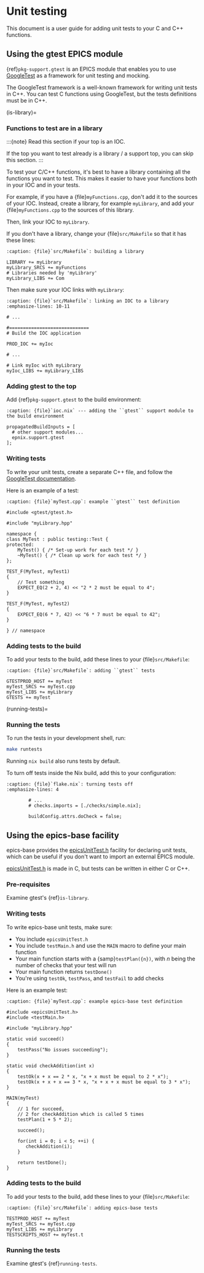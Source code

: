 # Unit testing

This document is a user guide for adding unit tests
to your C and C++ functions.

## Using the gtest EPICS module

{ref}`pkg-support.gtest` is an EPICS module
that enables you to use [GoogleTest] as a framework for unit testing and mocking.

The GoogleTest framework is a well-known framework for writing unit tests in C++.
You can test C functions using GoogleTest,
but the tests definitions must be in C++.

(is-library)=
### Functions to test are in a library

:::{note}
Read this section if your top is an IOC.

If the top you want to test already is a library / a support top,
you can skip this section.
:::

To test your C/C++ functions,
it's best to have a library
containing all the functions you want to test.
This makes it easier to have your functions both in your IOC and in your tests.

For example,
if you have a {file}`myFunctions.cpp`,
don't add it to the sources of your IOC.
Instead,
create a library,
for example `myLibrary`,
and add your {file}`myFunctions.cpp` to the sources of this library.

Then,
link your IOC to `myLibrary`.

If you don't have a library,
change your {file}`src/Makefile`
so that it has these lines:

```{code-block} make
:caption: {file}`src/Makefile`: building a library

LIBRARY += myLibrary
myLibrary_SRCS += myFunctions
# Libraries needed by 'myLibrary'
myLibrary_LIBS += Com
```

Then make sure your IOC links with `myLibrary`:

```{code-block} make
:caption: {file}`src/Makefile`: linking an IOC to a library
:emphasize-lines: 10-11

# ...

#=============================
# Build the IOC application

PROD_IOC += myIoc

# ...

# Link myIoc with myLibrary
myIoc_LIBS += myLibrary_LIBS
```

### Adding gtest to the top

Add {ref}`pkg-support.gtest` to the build environment:

```{code-block} nix
:caption: {file}`ioc.nix` --- adding the ``gtest`` support module to the build environment

propagatedBuildInputs = [
  # other support modules...
  epnix.support.gtest
];
```

### Writing tests

To write your unit tests,
create a separate C++ file,
and follow the [GoogleTest documentation].

Here is an example of a test:

```{code-block} cpp
:caption: {file}`myTest.cpp`: example ``gtest`` test definition

#include <gtest/gtest.h>

#include "myLibrary.hpp"

namespace {
class MyTest : public testing::Test {
protected:
    MyTest() { /* Set-up work for each test */ }
    ~MyTest() { /* Clean up work for each test */ }
};

TEST_F(MyTest, myTest1)
{
    // Test something
    EXPECT_EQ(2 + 2, 4) << "2 * 2 must be equal to 4";
}

TEST_F(MyTest, myTest2)
{
    EXPECT_EQ(6 * 7, 42) << "6 * 7 must be equal to 42";
}

} // namespace
```

### Adding tests to the build

To add your tests to the build,
add these lines to your {file}`src/Makefile`:

```{code-block} make
:caption: {file}`src/Makefile`: adding ``gtest`` tests

GTESTPROD_HOST += myTest
myTest_SRCS += myTest.cpp
myTest_LIBS += myLibrary
GTESTS += myTest
```

(running-tests)=
### Running the tests

To run the tests in your development shell,
run:

```bash
make runtests
```

Running `nix build` also runs tests by default.

To turn off tests inside the Nix build,
add this to your configuration:

```{code-block} nix
:caption: {file}`flake.nix`: turning tests off
:emphasize-lines: 4

        # ...
        # checks.imports = [./checks/simple.nix];

        buildConfig.attrs.doCheck = false;
```

## Using the epics-base facility

epics-base provides the [epicsUnitTest.h] facility for declaring unit tests,
which can be useful if you don't want to import an external EPICS module.

[epicsUnitTest.h] is made in C,
but tests can be written in either C or C++.

### Pre-requisites

Examine gtest's {ref}`is-library`.

### Writing tests

To write epics-base unit tests,
make sure:

- You include `epicsUnitTest.h`
- You include `testMain.h`
  and use the `MAIN` macro
  to define your main function
- Your main function starts with a {samp}`testPlan({n})`,
  with *n* being the number of checks that your test will run
- Your main function returns `testDone()`
- You're using `testOk`, `testPass`, and `testFail` to add checks

Here is an example test:

```{code-block} c
:caption: {file}`myTest.cpp`: example epics-base test definition

#include <epicsUnitTest.h>
#include <testMain.h>

#include "myLibrary.hpp"

static void succeed()
{
    testPass("No issues succeeding");
}

static void checkAddition(int x)
{
    testOk(x + x == 2 * x, "x + x must be equal to 2 * x");
    testOk(x + x + x == 3 * x, "x + x + x must be equal to 3 * x");
}

MAIN(myTest)
{
    // 1 for succeed,
    // 2 for checkAddition which is called 5 times
    testPlan(1 + 5 * 2);

    succeed();

    for(int i = 0; i < 5; ++i) {
       checkAddition(i);
    }

    return testDone();
}
```

### Adding tests to the build

To add your tests to the build,
add these lines to your {file}`src/Makefile`:

```{code-block} make
:caption: {file}`src/Makefile`: adding epics-base tests

TESTPROD_HOST += myTest
myTest_SRCS += myTest.cpp
myTest_LIBS += myLibrary
TESTSCRIPTS_HOST += myTest.t
```

### Running the tests

Examine gtest's {ref}`running-tests`.

[epicsunittest.h]: https://github.com/epics-base/epics-base/blob/R7.0.8.1/modules/libcom/src/misc/epicsUnitTest.h
[googletest documentation]: https://google.github.io/googletest/
[googletest]: https://google.github.io/googletest/
